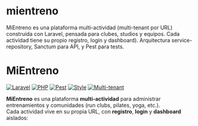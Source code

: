 # mientreno
MiEntreno es una plataforma multi-actividad (multi-tenant por URL) construida con Laravel, pensada para clubes, studios y equipos. Cada actividad tiene su propio registro, login y dashboard). Arquitectura service-repository, Sanctum para API, y Pest para tests.

# MiEntreno

[![Laravel](https://img.shields.io/badge/Laravel-11-red)](https://laravel.com)
[![PHP](https://img.shields.io/badge/PHP-8.2%2B-777bb3)](https://www.php.net/)
[![Pest](https://img.shields.io/badge/Tests-Pest-9146FF)](https://pestphp.com/)
[![Style](https://img.shields.io/badge/Architecture-Service--Repository-0aa262)](#arquitectura)
[![Multi-tenant](https://img.shields.io/badge/Multi--tenant-Path%20based-0ea5e9)](#multi-actividad--multi-tenant)

**MiEntreno** es una plataforma **multi-actividad** para administrar entrenamientos y comunidades (run clubs, pilates, yoga, etc.).  
Cada actividad vive en su propia URL, con **registro**, **login** y **dashboard** aislados:

